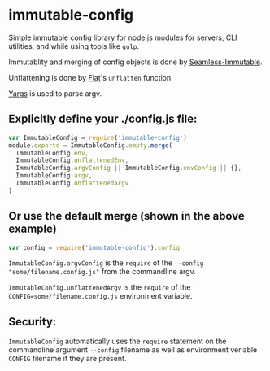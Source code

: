 # immutable-config
Simple immutable config library for node.js modules for servers, CLI utilities, and while using tools like `gulp`.

Immutablity and merging of config objects is done by [Seamless-Immutable](https://www.npmjs.com/package/seamless-immutable).

Unflattening is done by [Flat](https://www.npmjs.com/package/flat)'s `unflatten` function.

[Yargs](https://www.npmjs.com/package/yargs) is used to parse argv.

Explicitly define your ./config.js file:
--
```js
var ImmutableConfig = require('immutable-config')
module.exports = ImmutableConfig.empty.merge(
  ImmutableConfig.env,
  ImmutableConfig.unflattenedEnv,
  ImmutableConfig.argvConfig || ImmutableConfig.envConfig || {},
  ImmutableConfig.argv,
  ImmutableConfig.unflattenedArgv
)
```
Or use the default merge (shown in the above example)
--
```js
var config = require('immutable-config').config
```

`ImmutableConfig.argvConfig` is the `require` of the `--config "some/filename.config.js"` from the commandline argv.

`ImmutableConfig.unflattenedArgv` is the `require` of the `CONFIG=some/filename.config.js` environment variable.

Security:
--
`ImmutableConfig` automatically uses the `require` statement on the commandline argument `--config` filename as well as environment veriable `CONFIG` filename if they are present.
